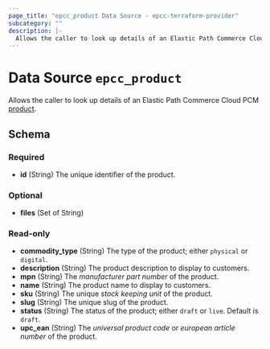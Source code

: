 ```yaml
---
page_title: "epcc_product Data Source - epcc-terraform-provider"
subcategory: ""
description: |-
  Allows the caller to look up details of an Elastic Path Commerce Cloud PCM product https://documentation.elasticpath.com/commerce-cloud/docs/concepts/products-pcm.html.
---
```


# Data Source `epcc_product`

Allows the caller to look up details of an Elastic Path Commerce Cloud PCM [product](https://documentation.elasticpath.com/commerce-cloud/docs/concepts/products-pcm.html).



## Schema

### Required

- **id** (String) The unique identifier of the product.

### Optional

- **files** (Set of String)

### Read-only

- **commodity_type** (String) The type of the product; either `physical` or `digital`.
- **description** (String) The product description to display to customers.
- **mpn** (String) The _manufacturer part number_ of the product.
- **name** (String) The product name to display to customers.
- **sku** (String) The unique _stock keeping unit_ of the product.
- **slug** (String) The unique slug of the product.
- **status** (String) The status of the product; either `draft` or `live`. Default is `draft`.
- **upc_ean** (String) The _universal product code_ or _european article number_ of the product.


